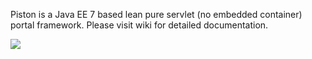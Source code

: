 Piston is a Java EE 7 based lean pure servlet (no embedded container) portal framework. Please visit wiki for detailed documentation.

<img src="http://pbs.twimg.com/media/B0pqKyCIMAA6Rj-.png:large" />
